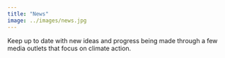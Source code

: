 ```yaml
---
title: "News"
image: ../images/news.jpg
---
```


Keep up to date with new ideas and progress being made through a few media outlets that focus on climate action.
